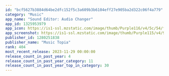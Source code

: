 ```yaml
---
id: "bcf5627b3884d64be2dfc152f5c3a609b3b6104eff27e905ba2d322c06f4a779"
category: "Music"
app_name: "Sound Editor: Audio Changer"
app_id: 1325953979
app_icon: https://is1-ssl.mzstatic.com/image/thumb/Purple116/v4/5c/54/f4/5c54f420-61f8-d86d-b6d9-8327b8d28ae1/AppIcon-1x_U007emarketing-0-10-0-85-220.png/1024x1024bb.png
app_screenshot: https://is1-ssl.mzstatic.com/image/thumb/Purple115/v4/95/7d/80/957d803f-bb19-1be2-0f08-4bc391afed19/7415fe43-7387-4c9b-a160-a1a83c006c80_en_iphone-xs-max_01.jpg/1242x2688bb.png
publisher_id: 1280251838
publisher_name: "Music Topia"
rank: 404
most_recent_release: 2023-11-29 00:00:00
release_count_in_past_year: 4
release_count_in_past_year_category: 11
release_count_in_past_year_top_in_category: 30
---
```

